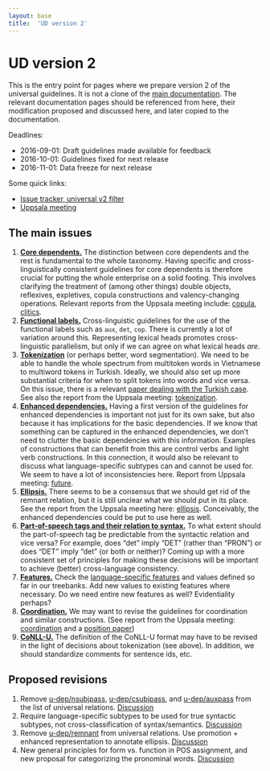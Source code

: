 ```yaml
---
layout: base
title:  'UD version 2'
---
```


# UD version 2

This is the entry point for pages where we prepare version 2 of the universal guidelines.
It is not a clone of the [main documentation](../index.html). The relevant documentation pages should be referenced from here,
their modification proposed and discussed here, and later copied to the documentation.

Deadlines:

* 2016-09-01: Draft guidelines made available for feedback
* 2016-10-01: Guidelines fixed for next release
* 2016-11-01: Data freeze for next release

Some quick links:

* [Issue tracker, universal v2 filter](https://github.com/UniversalDependencies/docs/issues?utf8=%E2%9C%93&q=is%3Aissue%20is%3Aopen%20milestone%3A%22universal%20v2%22)
* [Uppsala meeting](../2015-08-23-uppsala/)

## The main issues

1. **[Core dependents.](core_dependents.html)**
   The distinction between core dependents and the rest is fundamental to the whole taxonomy.
   Having specific and cross-linguistically consistent guidelines for core dependents is therefore
   crucial for putting the whole enterprise on a solid footing. This involves clarifying the
   treatment of (among other things) double objects, reflexives, expletives, copula constructions
   and valency-changing operations.
   Relevant reports from the Uppsala meeting include:
   [copula](../2015-08-23-uppsala/copula.html),
   [clitics](../2015-08-23-uppsala/clitics.html).
1. **[Functional labels.](function_dependents.html)**
   Cross-linguistic guidelines for the use of the functional labels such as `aux`, `det`, `cop`.
   There is currently a lot of variation around this.
   Representing lexical heads promotes cross-linguistic parallelism, but only if we can agree on what lexical heads *are*.
1. **[Tokenization](tokenization.html)** (or perhaps better, word segmentation).
   We need to be able to handle the whole spectrum from multitoken words in Vietnamese to multiword
   tokens in Turkish. Ideally, we should also set up more substantial criteria for when to split
   tokens into words and vice versa. On this issue, there is a relevant
   [paper dealing with the Turkish case](http://coltekin.net/cagri/tmp/ig-paper.pdf).
   See also the report from the Uppsala meeting: [tokenization](../2015-08-23-uppsala/tokenization.html).
1. **[Enhanced dependencies.](enhanced.html)**
   Having a first version of the guidelines for enhanced dependencies is important not just for its own sake,
   but also because it has implications for the basic dependencies. If we know that something
   can be captured in the enhanced dependencies, we don’t need to clutter the basic dependencies with
   this information. Examples of constructions that can benefit from this are control verbs and light verb
   constructions. In this connection, it would also be relevant to discuss what language-specific subtypes can and cannot be used for. We seem to have a lot of inconsistencies here. Report from Uppsala meeting: [future](../2015-08-23-uppsala/future.html).
1. **[Ellipsis.](ellipsis.html)**
   There seems to be a consensus that we should get rid of the remnant relation, but it is still unclear
   what we should put in its place.
   See the report from the Uppsala meeting here: [ellipsis](../2015-08-23-uppsala/ellipsis.html).
   Conceivably, the enhanced dependencies could be put to use here as well.
1. **[Part-of-speech tags and their relation to syntax.](form_vs_function.html)** To what extent should the part-of-speech tag be
   predictable from the syntactic relation and vice versa? For example, does “det” imply “DET” (rather than “PRON”)
   or does “DET” imply “det” (or both or neither)? Coming up with a more consistent set of principles for making
   these decisions will be important to achieve (better) cross-language consistency.
1. **[Features.](features.html)** Check the [language-specific features](/ext-feat-index.html) and values defined so far in our treebanks. Add new values to existing features where necessary. Do we need entire new features as well? Evidentiality perhaps?
1. **[Coordination.](coordination.html)** We may want to revise the guidelines for coordination and similar constructions. (See report from the Uppsala meeting: [coordination](../2015-08-23-uppsala/coordination.html) and a [position paper](https://aclweb.org/anthology/W/W16/W16-1715.pdf))
1. **[CoNLL-U.](conllu.html)** The definition of the CoNLL-U format may have to be revised in the light of decisions about tokenization (see above). In addition, we should standardize comments for sentence ids, etc.

## Proposed revisions

1. Remove [u-dep/nsubjpass](), [u-dep/csubjpass](), and [u-dep/auxpass]() from the list of universal relations. [Discussion](core_dependents.html)
1. Require language-specific subtypes to be used for true syntactic subtypes, not cross-classification of syntax/semantics.  [Discussion](enhanced.html)
1. Remove [u-dep/remnant]() from universal relations. Use promotion + enhanced representation to annotate ellipsis. [Discussion](ellipsis.html)
1. New general principles for form vs. function in POS assignment, and new proposal for categorizing the pronominal words. [Discussion](form_vs_function.html)
